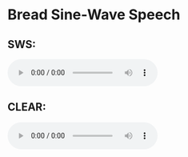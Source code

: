 # Bread Sine-Wave Speech


## SWS: 
<audio controls>
  <source src="http://www.lifesci.sussex.ac.uk/home/Chris_Darwin/SWS/06_40.wav" />
</audio>

## CLEAR: 

<audio controls>
  <source src="http://www.lifesci.sussex.ac.uk/home/Chris_Darwin/SWS/06_40SWS.wav" />
</audio>
